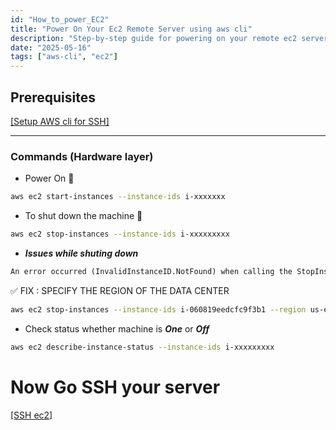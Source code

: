 ```yaml
---
id: "How_to_power_EC2"
title: "Power On Your Ec2 Remote Server using aws cli"
description: "Step-by-step guide for powering on your remote ec2 server using your terminal along with aws cli"
date: "2025-05-16"
tags: ["aws-cli", "ec2"]
---
```


## Prerequisites

[[Setup AWS cli for SSH]](Setup_AWS_cli.md)

---

### Commands (Hardware layer)

- Power On 🍥

```bash
aws ec2 start-instances --instance-ids i-xxxxxxx
```

- To shut down the machine 🚫

```bash
aws ec2 stop-instances --instance-ids i-xxxxxxxxx
```
- ***Issues while shuting down***

```txt
An error occurred (InvalidInstanceID.NotFound) when calling the StopInstances operation: The instance ID 'i-060819eedcfc9f3b1' does not exist
```

✅ FIX : SPECIFY THE REGION OF THE DATA CENTER
```bash
aws ec2 stop-instances --instance-ids i-060819eedcfc9f3b1 --region us-east-1
```

- Check status whether machine is **_One_** or **_Off_**

```bash
aws ec2 describe-instance-status --instance-ids i-xxxxxxxxx
```

# Now Go SSH your server

[[SSH ec2]](SSH_Ec2.md)
